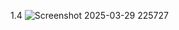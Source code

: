 1.4
![Screenshot 2025-03-29 225727](https://github.com/user-attachments/assets/004159e6-3563-44ba-b61e-8bc6d8e9b303)
